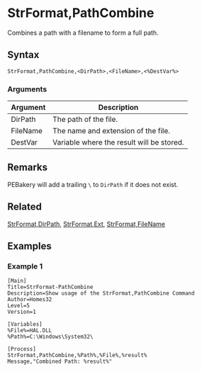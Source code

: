 # StrFormat,PathCombine

Combines a path with a filename to form a full path. 

## Syntax

```pebakery
StrFormat,PathCombine,<DirPath>,<FileName>,<%DestVar%>
```

### Arguments

| Argument | Description |
| --- | --- |
| DirPath | The path of the file. |
| FileName | The name and extension of the file. |
| DestVar | Variable where the result will be stored. |

## Remarks

PEBakery will add a trailing `\` to `DirPath` if it does not exist.

## Related

[StrFormat,DirPath](./DirPath.md), [StrFormat,Ext](./Ext.md), [StrFormat,FileName](./FileName.md)

## Examples

### Example 1

```pebakery
[Main]
Title=StrFormat-PathCombine
Description=Show usage of the StrFormat,PathCombine Command
Author=Homes32
Level=5
Version=1

[Variables]
%File%=HAL.DLL
%Path%=C:\Windows\System32\

[Process]
StrFormat,PathCombine,%Path%,%File%,%result%
Message,"Combined Path: %result%"
```